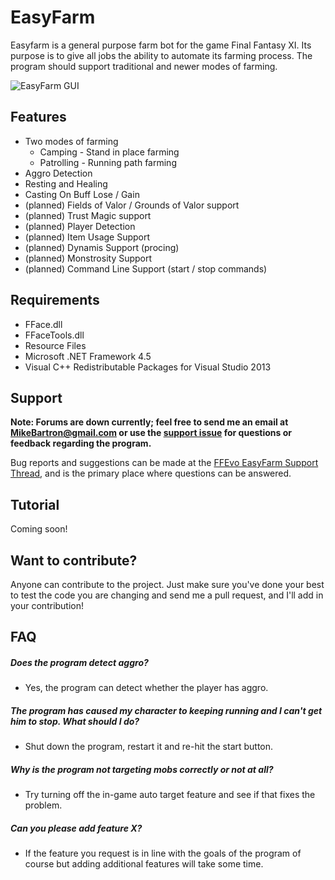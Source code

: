 # EasyFarm
Easyfarm is a general purpose farm bot for the game Final Fantasy XI. Its purpose is to give all jobs the ability to automate its farming process. The program should support traditional and newer modes of farming. 

![EasyFarm GUI](http://i.imgur.com/pcrEm66.png)

## Features
* Two modes of farming
  * Camping - Stand in place farming
  * Patrolling - Running path farming
* Aggro Detection
* Resting and Healing
* Casting On Buff Lose / Gain
* (planned) Fields of Valor / Grounds of Valor support
* (planned) Trust Magic support
* (planned) Player Detection
* (planned) Item Usage Support 
* (planned) Dynamis Support (procing)
* (planned) Monstrosity Support
* (planned) Command Line Support (start / stop commands)

## Requirements
* FFace.dll
* FFaceTools.dll
* Resource Files
* Microsoft .NET Framework 4.5
* Visual C++ Redistributable Packages for Visual Studio 2013

## Support
**Note: Forums are down currently; feel free to send me an email at MikeBartron@gmail.com or use the [support issue](https://github.com/EasyFarm/EasyFarm/issues/130) for questions or feedback regarding the program.**

Bug reports and suggestions can be made at the [FFEvo EasyFarm Support Thread](http://www.ffevo.net/topic/3137-easyfarm/), and is the primary place where questions can be answered.  

## Tutorial
Coming soon!

## Want to contribute?
Anyone can contribute to the project. Just make sure you've done your best to test the code you are changing and send me a pull request, and I'll add in your contribution!

## FAQ
##### Does the program detect aggro?
* Yes, the program can detect whether the player has aggro.

##### The program has caused my character to keeping running and I can't get him to stop. What should I do?
* Shut down the program, restart it and re-hit the start button.

##### Why is the program not targeting mobs correctly or not at all?
* Try turning off the in-game auto target feature and see if that fixes the problem. 

##### Can you please add feature X?
* If the feature you request is in line with the goals of the program of course but adding additional features will take some time. 

